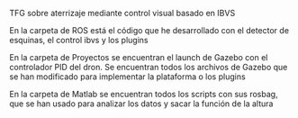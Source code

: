 TFG sobre aterrizaje mediante control visual basado en IBVS

En la carpeta de ROS está el código que he desarrollado con el detector de esquinas, el control ibvs y los plugins

En la carpeta de Proyectos se encuentran el launch de Gazebo con el controlador PID del dron. Se encuentran todos los archivos de Gazebo que se han modificado para implementar la plataforma o los plugins

En la carpeta de Matlab se encuentran todos los scripts con sus rosbag, que se han usado para analizar los datos y sacar la función de la altura

